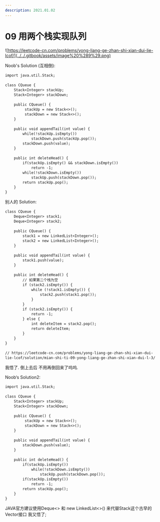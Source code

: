 ```yaml
---
description: 2021.01.02
---
```


# 09 用两个栈实现队列

![https://leetcode-cn.com/problems/yong-liang-ge-zhan-shi-xian-dui-lie-lcof/](../../.gitbook/assets/image%20%289%29.png)

Noob's Solution \(互相倒\):

```text
import java.util.Stack;

class CQueue {
    Stack<Integer> stackUp;
    Stack<Integer> stackDown;

    public CQueue() {
         stackUp = new Stack<>();
         stackDown = new Stack<>();
    }

    public void appendTail(int value) {
        while(!stackUp.isEmpty())
            stackDown.push(stackUp.pop());
        stackDown.push(value);
    }

    public int deleteHead() {
        if(stackUp.isEmpty() && stackDown.isEmpty())
            return -1;
        while(!stackDown.isEmpty())
            stackUp.push(stackDown.pop());
        return stackUp.pop();
    }
}
```

别人的 Solution:

```text
class CQueue {
    Deque<Integer> stack1;
    Deque<Integer> stack2;
    
    public CQueue() {
        stack1 = new LinkedList<Integer>();
        stack2 = new LinkedList<Integer>();
    }
    
    public void appendTail(int value) {
        stack1.push(value);
    }
    
    public int deleteHead() {
        // 如果第二个栈为空
        if (stack2.isEmpty()) {
            while (!stack1.isEmpty()) {
                stack2.push(stack1.pop());
            }
        } 
        if (stack2.isEmpty()) {
            return -1;
        } else {
            int deleteItem = stack2.pop();
            return deleteItem;
        }
    }
}

// https://leetcode-cn.com/problems/yong-liang-ge-zhan-shi-xian-dui-lie-lcof/solution/mian-shi-ti-09-yong-liang-ge-zhan-shi-xian-dui-l-3/

```

我悟了. 倒上去后 不用再倒回来了呜呜.

Noob‘s Solution2:

```text
import java.util.Stack;

class CQueue {
    Stack<Integer> stackUp;
    Stack<Integer> stackDown;

    public CQueue() {
         stackUp = new Stack<>();
         stackDown = new Stack<>();
    }

    public void appendTail(int value) {
        stackDown.push(value);
    }

    public int deleteHead() {
        if(stackUp.isEmpty())
            while(!stackDown.isEmpty())
                stackUp.push(stackDown.pop());
        if(stackUp.isEmpty())
            return -1;
        return stackUp.pop();
    }
}
```

JAVA官方建议使用Deque&lt;&gt; 和 new LinkedList&lt;&gt;\(\) 来代替Stack这个古早的Vector接口 我又悟了;

